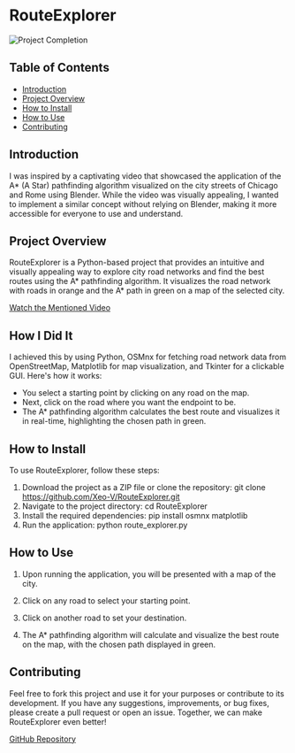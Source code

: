 # RouteExplorer

![Project Completion](https://img.shields.io/badge/Project%20Completion-70%25-brightgreen)

## Table of Contents
- [Introduction](#Introduction)
- [Project Overview](#Project-overview)
- [How to Install](#How-to-install)
- [How to Use](#How-to-use)
- [Contributing](#Contributing)

## Introduction

I was inspired by a captivating video that showcased the application of the A* (A Star) pathfinding algorithm visualized on the city streets of Chicago and Rome using Blender. While the video was visually appealing, I wanted to implement a similar concept without relying on Blender, making it more accessible for everyone to use and understand.

## Project Overview

RouteExplorer is a Python-based project that provides an intuitive and visually appealing way to explore city road networks and find the best routes using the A* pathfinding algorithm. It visualizes the road network with roads in orange and the A* path in green on a map of the selected city. 

[Watch the Mentioned Video](https://www.youtube.com/watch?v=CgW0HPHqFE8)

## How I Did It

I achieved this by using Python, OSMnx for fetching road network data from OpenStreetMap, Matplotlib for map visualization, and Tkinter for a clickable GUI. Here's how it works:
- You select a starting point by clicking on any road on the map.
- Next, click on the road where you want the endpoint to be.
- The A* pathfinding algorithm calculates the best route and visualizes it in real-time, highlighting the chosen path in green.

## How to Install

To use RouteExplorer, follow these steps:

1. Download the project as a ZIP file or clone the repository:
   git clone https://github.com/Xeo-V/RouteExplorer.git
2. Navigate to the project directory:
   cd RouteExplorer
3. Install the required dependencies:
   pip install osmnx matplotlib
4. Run the application:
   python route_explorer.py


## How to Use

1. Upon running the application, you will be presented with a map of the city.

2. Click on any road to select your starting point.

3. Click on another road to set your destination.

4. The A* pathfinding algorithm will calculate and visualize the best route on the map, with the chosen path displayed in green.

## Contributing

Feel free to fork this project and use it for your purposes or contribute to its development. If you have any suggestions, improvements, or bug fixes, please create a pull request or open an issue. Together, we can make RouteExplorer even better!

[GitHub Repository](https://github.com/Xeo-V/RouteExplorer)

   
